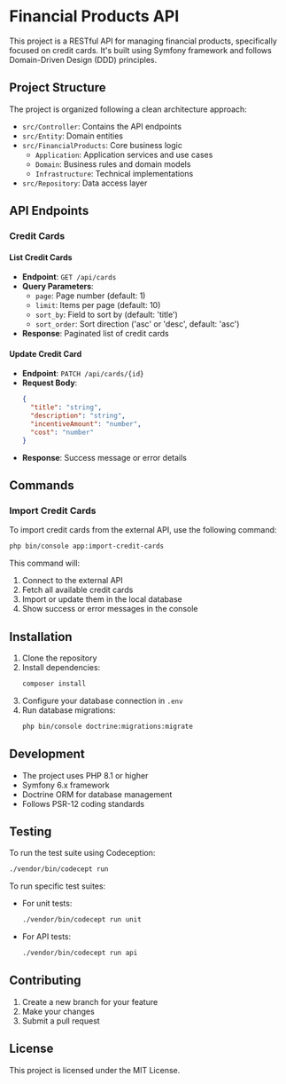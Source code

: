 # Financial Products API

This project is a RESTful API for managing financial products, specifically focused on credit cards. It's built using Symfony framework and follows Domain-Driven Design (DDD) principles.

## Project Structure

The project is organized following a clean architecture approach:

- `src/Controller`: Contains the API endpoints
- `src/Entity`: Domain entities
- `src/FinancialProducts`: Core business logic
  - `Application`: Application services and use cases
  - `Domain`: Business rules and domain models
  - `Infrastructure`: Technical implementations
- `src/Repository`: Data access layer

## API Endpoints

### Credit Cards

#### List Credit Cards
- **Endpoint**: `GET /api/cards`
- **Query Parameters**:
  - `page`: Page number (default: 1)
  - `limit`: Items per page (default: 10)
  - `sort_by`: Field to sort by (default: 'title')
  - `sort_order`: Sort direction ('asc' or 'desc', default: 'asc')
- **Response**: Paginated list of credit cards

#### Update Credit Card
- **Endpoint**: `PATCH /api/cards/{id}`
- **Request Body**:
  ```json
  {
    "title": "string",
    "description": "string",
    "incentiveAmount": "number",
    "cost": "number"
  }
  ```
- **Response**: Success message or error details

## Commands

### Import Credit Cards
To import credit cards from the external API, use the following command:

```bash
php bin/console app:import-credit-cards
```

This command will:
1. Connect to the external API
2. Fetch all available credit cards
3. Import or update them in the local database
4. Show success or error messages in the console

## Installation

1. Clone the repository
2. Install dependencies:
   ```bash
   composer install
   ```
3. Configure your database connection in `.env`
4. Run database migrations:
   ```bash
   php bin/console doctrine:migrations:migrate
   ```

## Development

- The project uses PHP 8.1 or higher
- Symfony 6.x framework
- Doctrine ORM for database management
- Follows PSR-12 coding standards

## Testing

To run the test suite using Codeception:

```bash
./vendor/bin/codecept run
```

To run specific test suites:
- For unit tests:
  ```bash
  ./vendor/bin/codecept run unit
  ```
- For API tests:
  ```bash
  ./vendor/bin/codecept run api
  ```

## Contributing

1. Create a new branch for your feature
2. Make your changes
3. Submit a pull request

## License

This project is licensed under the MIT License. 